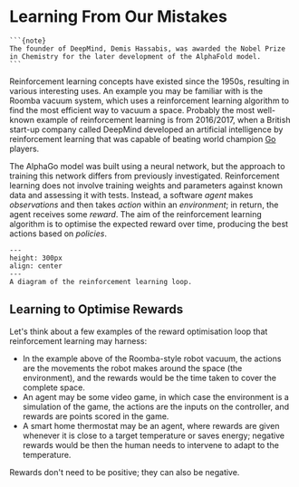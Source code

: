 # Learning From Our Mistakes

````{margin}
```{note}
The founder of DeepMind, Demis Hassabis, was awarded the Nobel Prize in Chemistry for the later development of the AlphaFold model.
```
````
Reinforcement learning concepts have existed since the 1950s, resulting in various interesting uses. 
An example you may be familiar with is the Roomba vacuum system, which uses a reinforcement learning algorithm to find the most efficient way to vacuum a space. 
Probably the most well-known example of reinforcement learning is from 2016/2017, when a British start-up company called DeepMind developed an artificial intelligence by reinforcement learning that was capable of beating world champion [Go](https://en.wikipedia.org/wiki/Go_(game)) players. 

The AlphaGo model was built using a neural network, but the approach to training this network differs from previously investigated. 
Reinforcement learning does not involve training weights and parameters against known data and assessing it with tests. 
Instead, a software *agent* makes *observations* and then takes *action* within an *environment*; in return, the agent receives some *reward*.
The aim of the reinforcement learning algorithm is to optimise the expected reward over time, producing the best actions based on *policies*. 

```{figure} ./../images/reinforcement-learning.png
---
height: 300px
align: center
---
A diagram of the reinforcement learning loop.
```

## Learning to Optimise Rewards

Let's think about a few examples of the reward optimisation loop that reinforcement learning may harness: 
- In the example above of the Roomba-style robot vacuum, the actions are the movements the robot makes around the space (the environment), and the rewards would be the time taken to cover the complete space. 
- An agent may be some video game, in which case the environment is a simulation of the game, the actions are the inputs on the controller, and rewards are points scored in the game. 
- A smart home thermostat may be an agent, where rewards are given whenever it is close to a target temperature or saves energy; negative rewards would be then the human needs to intervene to adapt to the temperature. 

Rewards don't need to be positive; they can also be negative. 